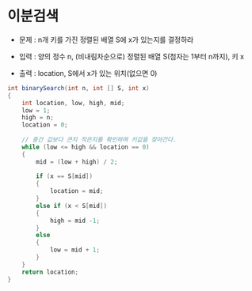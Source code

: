 # 이분검색

* 문제 : n개 키를 가진 정렬된 배열 S에 x가 있는지를 결정하라

* 입력 : 양의 정수 n, (비내림차순으로) 정렬된 배열 S(첨자는 1부터 n까지), 키 x

* 출력 : location, S에서 x가 있는 위치(없으면 0)

```java
int binarySearch(int n, int [] S, int x)
{
	int location, low, high, mid;
	low = 1;
	high = n;
	location = 0;
	
	// 중간 값보다 큰지 작은지를 확인하며 키값을 찾아간다.
	while (low <= high && location == 0)
	{
		mid = (low + high) / 2;
		
		if (x == S[mid])
		{
			location = mid;
		}
		else if (x < S[mid])
		{
			high = mid -1;
		}
		else 
		{
			low = mid + 1;
		}
	}
	return location;
}
```
